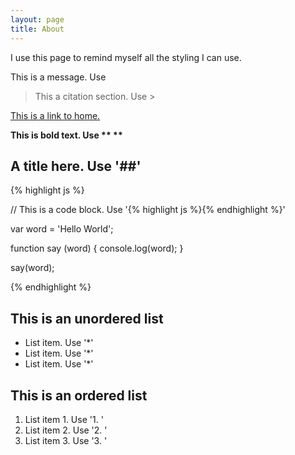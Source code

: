```yaml
---
layout: page
title: About
---
```


I use this page to remind myself all the styling I can use.

<p class="message">
    This is a message. Use <p class="message"></p>
</p>

> This a citation section. Use \>

[This is a link to home.](http://solosodium.github.io)

**This is bold text. Use \*\* \*\***

## A title here. Use '##'

{% highlight js %}

// This is a code block. Use '{% highlight js %}{% endhighlight %}'

var word = 'Hello World';

function say (word) {
    console.log(word);
}

say(word);

{% endhighlight %}

## This is an unordered list

* List item. Use '*'
* List item. Use '*'
* List item. Use '*'

## This is an ordered list

1. List item 1. Use '1. '
2. List item 2. Use '2. '
3. List item 3. Use '3. '